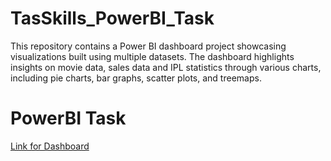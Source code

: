 # TasSkills_PowerBI_Task
This repository contains a Power BI dashboard project showcasing visualizations built using multiple datasets. The dashboard highlights insights on movie data, sales data and IPL statistics through various charts, including pie charts, bar graphs, scatter plots, and treemaps.

# PowerBI Task

<a href ="https://app.powerbi.com/links/-UrWxRQM_0?ctid=e8f218d1-fc5f-496c-8c02-337a75c9eed4&pbi_source=linkShare&bookmarkGuid=a1e4e0ba-58b2-415e-81fe-afc2a6c7d0ef" src ="https://app.powerbi.com/links/-UrWxRQM_0?ctid=e8f218d1-fc5f-496c-8c02-337a75c9eed4&pbi_source=linkShare](https://app.powerbi.com/links/-UrWxRQM_0?ctid=e8f218d1-fc5f-496c-8c02-337a75c9eed4&pbi_source=linkShare&bookmarkGuid=a1e4e0ba-58b2-415e-81fe-afc2a6c7d0ef"> Link for Dashboard </a>
